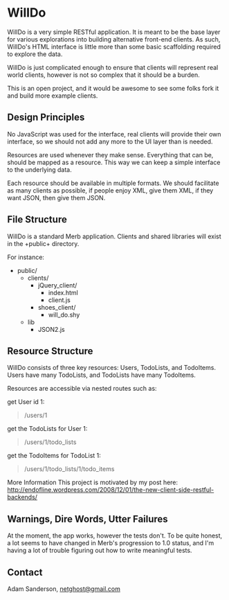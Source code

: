 WillDo
======

WillDo is a very simple RESTful application.  It is meant to be the base layer for various
explorations into building alternative front-end clients.  As such, WillDo's HTML interface
is little more than some basic scaffolding required to explore the data.

WillDo is just complicated enough to ensure that clients will represent real world clients,
however is not so complex that it should be a burden.

This is an open project, and it would be awesome to see some folks fork it and build more
example clients. 

Design Principles
-----------------

No JavaScript was used for the interface, real clients will provide their own interface, so
we should not add any more to the UI layer than is needed.

Resources are used whenever they make sense.  Everything that can be, should be mapped as a
resource.  This way we can keep a simple interface to the underlying data.

Each resource should be available in multiple formats.  We should facilitate as many clients
as possible, if people enjoy XML, give them XML, if they want JSON, then give them JSON.

File Structure
--------------

WillDo is a standard Merb application.  Clients and shared libraries will exist in the +public+ directory.

For instance:

  - public/
    - clients/
      - jQuery_client/
        - index.html
        - client.js
      - shoes_client/
        - will_do.shy
    - lib
      - JSON2.js 

Resource Structure
------------------

WillDo consists of three key resources: Users, TodoLists, and TodoItems.
Users have many TodoLists, and TodoLists have many TodoItems.

Resources are accessible via nested routes such as:

get User id 1:
>  /users/1

get the TodoLists for User 1:
>  /users/1/todo_lists
  
get the TodoItems for TodoList 1:
>  /users/1/todo_lists/1/todo_items
  
More Information
This project is motivated by my post here: http://endofline.wordpress.com/2008/12/01/the-new-client-side-restful-backends/

Warnings, Dire Words, Utter Failures
------------------------------------

At the moment, the app works, however the tests don't.  To be quite honest, a lot seems to have changed in Merb's
progression to 1.0 status, and I'm having a lot of trouble figuring out how to write meaningful tests.

Contact
-------
Adam Sanderson, netghost@gmail.com
